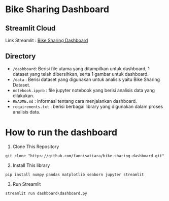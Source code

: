 # Bike Sharing Dashboard 

## Streamlit Cloud 
Link Streamlit : <a href='' target='_blank' title='Bike Sharing Dashboard  | Streamlit'>Bike Sharing Dashboard</a>

## Directory

- `/dashboard`: Berisi file utama yang ditampilkan untuk dashboard, 1 dataset yang telah dibersihkan, serta 1 gambar untuk dashboard.
- `/data` : Berisi dataset yang digunakan untuk analisis yaitu Bike Sharing Dataset.
- `notebook.ipynb` : file jupyter notebook yang berisi analisis data yang dilakukan.
- `README.md` : informasi tentang cara menjalankan dashboard.
- `requirements.txt` : berisi berbagai library yang digunakan dalam proses analisis data. 

# How to run the dashboard

1. Clone This Repository
```
git clone "https://github.com/fannisatiara/bike-sharing-dashboard.git"
```
2. Install This library
```
pip install numpy pandas matplotlib seaborn jupyter streamlit
```

3. Run Streamlit
```
streamlit run dashboard\dashboard.py
```